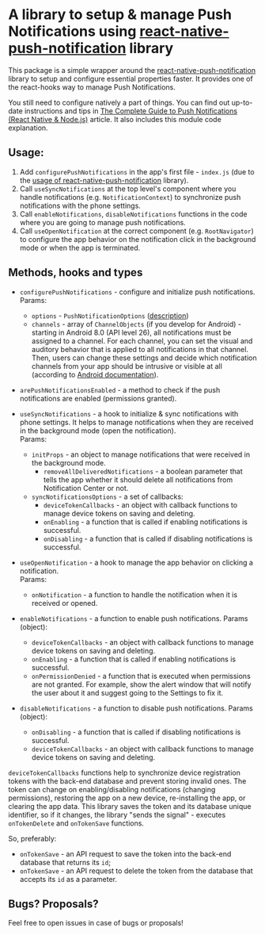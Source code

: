 # A library to setup & manage Push Notifications using [react-native-push-notification](https://github.com/zo0r/react-native-push-notification) library

This package is a simple wrapper around the [react-native-push-notification](https://github.com/zo0r/react-native-push-notification) library to setup and configure essential properties faster. It provides one of the react-hooks way to manage Push Notifications.

You still need to configure natively a part of things. You can find out up-to-date instructions and tips in [The Complete Guide to Push Notifications (React Native & Node.js)](https://stormotion.io/blog/) article. It also includes this module code explanation.

## Usage:

1. Add `configurePushNotifications` in the app's first file - `index.js` (due to the [usage of react-native-push-notification](https://github.com/zo0r/react-native-push-notification#usage) library).
2. Call `useSyncNotifications` at the top level's component where you handle notifications (e.g. `NotificationContext`) to synchronize push notifications with the phone settings.
3. Call `enableNotifications`, `disableNotifications` functions in the code where you are going to manage push notifications.
4. Call `useOpenNotification` at the correct component (e.g. `RootNavigator`) to configure the app behavior on the notification click in the background mode or when the app is terminated.

## Methods, hooks and types

- `configurePushNotifications` - configure and initialize push notifications.  
  Params:

  - `options` - `PushNotificationOptions` ([description](https://github.com/zo0r/react-native-push-notification#usage))
  - `channels` - array of `ChannelObjects` (if you develop for Android) - starting in Android 8.0 (API level 26), all notifications must be assigned to a channel. For each channel, you can set the visual and auditory behavior that is applied to all notifications in that channel. Then, users can change these settings and decide which notification channels from your app should be intrusive or visible at all (according to [Android documentation](https://developer.android.com/training/notify-user/channels)).

- `arePushNotificationsEnabled` - a method to check if the push notifications are enabled (permissions granted).

- `useSyncNotifications` - a hook to initialize & sync notifications with phone settings. It helps to manage notifications when they are received in the background mode (open the notification).  
  Params:

  - `initProps` - an object to manage notifications that were received in the background mode.
    - `removeAllDeliveredNotifications` - a boolean parameter that tells the app whether it should delete all notifications from Notification Center or not.
  - `syncNotificationsOptions` - a set of callbacks:
    - `deviceTokenCallbacks` - an object with callback functions to manage device tokens on saving and deleting.
    - `onEnabling` - a function that is called if enabling notifications is successful.
    - `onDisabling` - a function that is called if disabling notifications is successful.

- `useOpenNotification` - a hook to manage the app behavior on clicking a notification.  
  Params:

  - `onNotification` - a function to handle the notification when it is received or opened.

- `enableNotifications` - a function to enable push notifications.
  Params (object):

  - `deviceTokenCallbacks` - an object with callback functions to manage device tokens on saving and deleting.
  - `onEnabling` - a function that is called if enabling notifications is successful.
  - `onPermissionDenied` - a function that is executed when permissions are not granted. For example, show the alert window that will notify the user about it and suggest going to the Settings to fix it.

- `disableNotifications` - a function to disable push notifications.
  Params (object):
  - `onDisabling` - a function that is called if disabling notifications is successful.
  - `deviceTokenCallbacks` - an object with callback functions to manage device tokens on saving and deleting.

`deviceTokenCallbacks` functions help to synchronize device registration tokens with the back-end database and prevent storing invalid ones. The token can change on enabling/disabling notifications (changing permissions), restoring the app on a new device, re-installing the app, or clearing the app data. This library saves the token and its database unique identifier, so if it changes, the library "sends the signal" - executes `onTokenDelete` and `onTokenSave` functions.

So, preferably:

- `onTokenSave` - an API request to save the token into the back-end database that returns its `id`;
- `onTokenSave` - an API request to delete the token from the database that accepts its `id` as a parameter.

## Bugs? Proposals?

Feel free to open issues in case of bugs or proposals!
